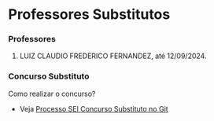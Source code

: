 # Professores Substitutos

### Professores
1. LUIZ CLAUDIO FREDERICO FERNANDEZ, até 12/09/2024.


### Concurso Substituto
Como realizar o concurso?

- Veja [Processo SEI Concurso Substituto no Git](https://github.com/LCC-UFF/tcc/blob/main/src/sei-substituto.md)



